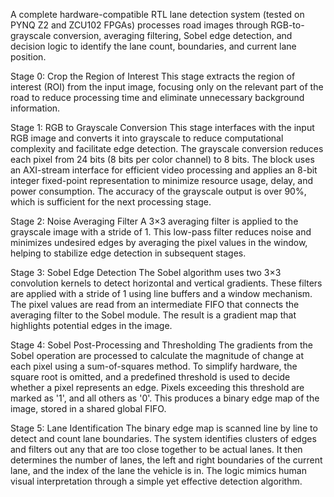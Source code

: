 A complete hardware-compatible RTL lane detection system (tested on PYNQ Z2 and ZCU102 FPGAs) processes road images through RGB-to-grayscale conversion, averaging filtering, Sobel edge detection, and decision logic to identify the lane count, boundaries, and current lane position.

Stage 0: Crop the Region of Interest
This stage extracts the region of interest (ROI) from the input image, focusing only on the relevant part of the road to reduce processing time and eliminate unnecessary background information.

Stage 1: RGB to Grayscale Conversion
This stage interfaces with the input RGB image and converts it into grayscale to reduce computational complexity and facilitate edge detection. The grayscale conversion reduces each pixel from 24 bits (8 bits per color channel) to 8 bits. The block uses an AXI-stream interface for efficient video processing and applies an 8-bit integer fixed-point representation to minimize resource usage, delay, and power consumption. The accuracy of the grayscale output is over 90%, which is sufficient for the next processing stage.

Stage 2: Noise Averaging Filter
A 3×3 averaging filter is applied to the grayscale image with a stride of 1. This low-pass filter reduces noise and minimizes undesired edges by averaging the pixel values in the window, helping to stabilize edge detection in subsequent stages.

Stage 3: Sobel Edge Detection
The Sobel algorithm uses two 3×3 convolution kernels to detect horizontal and vertical gradients. These filters are applied with a stride of 1 using line buffers and a window mechanism. The pixel values are read from an intermediate FIFO that connects the averaging filter to the Sobel module. The result is a gradient map that highlights potential edges in the image.

Stage 4: Sobel Post-Processing and Thresholding
The gradients from the Sobel operation are processed to calculate the magnitude of change at each pixel using a sum-of-squares method. To simplify hardware, the square root is omitted, and a predefined threshold is used to decide whether a pixel represents an edge. Pixels exceeding this threshold are marked as '1', and all others as '0'. This produces a binary edge map of the image, stored in a shared global FIFO.

Stage 5: Lane Identification
The binary edge map is scanned line by line to detect and count lane boundaries. The system identifies clusters of edges and filters out any that are too close together to be actual lanes. It then determines the number of lanes, the left and right boundaries of the current lane, and the index of the lane the vehicle is in. The logic mimics human visual interpretation through a simple yet effective detection algorithm.

